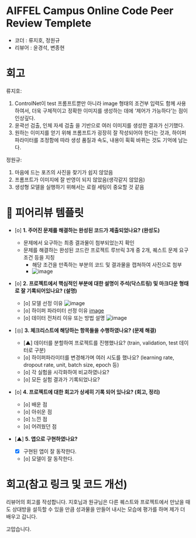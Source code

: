 # AIFFEL Campus Online Code Peer Review Templete
- 코더 : 류지호, 정원규
- 리뷰어 : 윤경석, 변종현

# 회고
류지호:
1. ControlNet이 test 프롬프트뿐만 아니라 image 형태의 조건부 입력도 함께 사용하여서, 더욱 구체적이고 정확한 이미지를 생성하는 데에 '제어가 가능하다'는 점이 인상깊다.
2. 윤곽선 검출, 인체 자세 검출 을 기반으로 여러 이미지를 생성한 결과가 신기했다.
3. 원하는 이미지를 얻기 위해 프롬프트가 굉장히 잘 작성되어야 한다는 것과, 하이퍼파라미터를 조정함에 따라 생성 품질과 속도, 내용이 휙휙 바뀌는 것도 기억에 남는다.

정원규:
1. 마음에 드는 포즈의 사진을 찾기가 쉽지 않았음
2. 프롬프트가 이미지에 잘 반영이 되지 않았음(생각같지 않았음)
3. 생성형 모델을 실행하기 위해서는 로컬 세팅이 중요할 것 같음

# 🤔 피어리뷰 템플릿

- [o]  **1. 주어진 문제를 해결하는 완성된 코드가 제출되었나요? (완성도)**
    - 문제에서 요구하는 최종 결과물이 첨부되었는지 확인
    - 문제를 해결하는 완성된 코드란 프로젝트 루브릭 3개 중 2개, 
    퀘스트 문제 요구조건 등을 지칭
        - 해당 조건을 만족하는 부분의 코드 및 결과물을 캡쳐하여 사진으로 첨부
        - ![image](https://github.com/user-attachments/assets/fb0b0410-33f1-4d6f-9be2-5d08a88611af)


- [o]  **2. 프로젝트에서 핵심적인 부분에 대한 설명이 주석(닥스트링) 및 마크다운 형태로 잘 기록되어있나요? (설명)**
    - [o]  모델 선정 이유
    ![image](https://github.com/user-attachments/assets/c66fdc1d-019f-4859-9d7b-73be6cb4469f)
    - [o]  하이퍼 파라미터 선정 이유
  [image](https://github.com/user-attachments/assets/b54dd1a0-1c75-489c-a2f8-407daf15536a)
    - [o]  데이터 전처리 이유 또는 방법 설명
    ![image](https://github.com/user-attachments/assets/64319a72-bb12-465f-972a-43f39501eee2)


- [◎]  **3. 체크리스트에 해당하는 항목들을 수행하였나요? (문제 해결)**
    - [▲]  데이터를 분할하여 프로젝트를 진행했나요? (train, validation, test 데이터로 구분)
    - [o]  하이퍼파라미터를 변경해가며 여러 시도를 했나요? (learning rate, dropout rate, unit, batch size, epoch 등)
    - [o]  각 실험을 시각화하여 비교하였나요?
    - [o]  모든 실험 결과가 기록되었나요?

- [o]  **4. 프로젝트에 대한 회고가 상세히 기록 되어 있나요? (회고, 정리)**
    - [o]  배운 점
    - [o]  아쉬운 점
    - [o]  느낀 점
    - [o]  어려웠던 점

- [▲]  **5.  앱으로 구현하였나요?**
    - [x]  구현된 앱이 잘 동작한다.
    - [o]  모델이 잘 동작한다.

# 회고(참고 링크 및 코드 개선)

리뷰어의 회고를 작성합니다.
지호님과 원규님은 다른 퀘스트와 프로젝트에서 만났을 때도 상대방을 설득할 수 있을 만큼 성과물을 만들어 내시는 모습에 평가를 하며 제가 더 배우고 갑니다.

고맙습니다.

